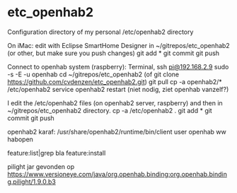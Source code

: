 # etc_openhab2
Configuration directory of my personal /etc/openhab2 directory

On iMac:
edit with Eclipse SmartHome Designer in ~/gitrepos/etc_openhab2 (or other, but make sure you push changes)
git add *
git commit
git push

Connect to openhab system (raspberry):
Terminal, ssh pi@192.168.2.9
sudo -s -E -u openhab
cd ~/gitrepos/etc_openhab2
(of git clone https://github.com/cvdenzen/etc_openhab2.git)
git pull
cp -a openhab2/* /etc/openhab2
service openhab2 restart (niet nodig, ziet openhab vanzelf?)

I edit the /etc/openhab2 files (on openhab2 server, raspberry) and then
in ~/gitrepos/etc_openhab2 directory.
cp -a /etc/openhab2 .
git add *
git commit
git push

openhab2 karaf:
/usr/share/openhab2/runtime/bin/client
user openhab ww habopen

feature:list|grep bla
feature:install

pilight jar gevonden op https://www.versioneye.com/java/org.openhab.binding:org.openhab.binding.pilight/1.9.0.b3
